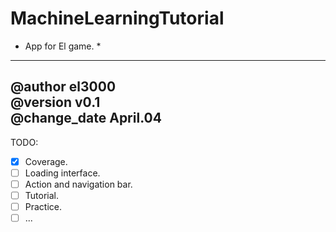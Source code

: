 # MachineLearningTutorial
* App for El game. *
---
@author el3000  
@version v0.1  
@change_date April.04
---
TODO:
- [x] Coverage.
- [ ] Loading interface.
- [ ] Action and navigation bar.
- [ ] Tutorial.
- [ ] Practice.
- [ ] ...